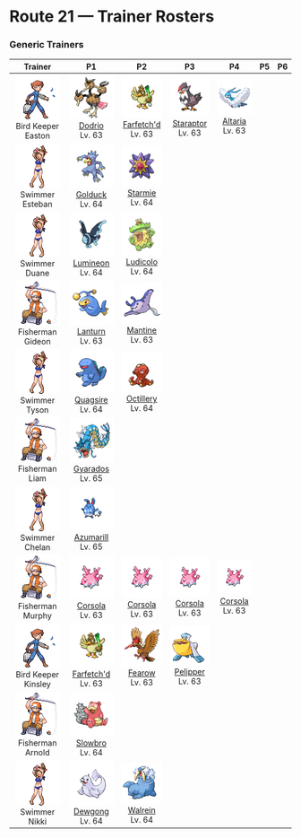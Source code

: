 # Route 21 — Trainer Rosters

### Generic Trainers

| Trainer | P1 | P2 | P3 | P4 | P5 | P6 |
|:-------:|:--:|:--:|:--:|:--:|:--:|:--:|
| ![Bird Keeper Easton](../../assets/trainers/bird_keeper.png "Bird Keeper Easton")<br>Bird Keeper Easton | ![Dodrio](../../assets/sprites/dodrio/front.gif "Dodrio: If one of the heads gets to eat, the others will be satisfied, too, and they will stop squabbling.")<br>[Dodrio](../../pokemon/dodrio.md/)<br>Lv. 63 | ![Farfetch'd](../../assets/sprites/farfetchd/front.gif "Farfetch'd: If it eats the plant stalk it carries as emergency rations, it runs off in search of a new stalk.")<br>[Farfetch'd](../../pokemon/farfetchd.md/)<br>Lv. 63 | ![Staraptor](../../assets/sprites/staraptor/front.gif "Staraptor: When STARAVIA evolve into STARAPTOR, they leave the flock to live alone. They have sturdy wings.")<br>[Staraptor](../../pokemon/staraptor.md/)<br>Lv. 63 | ![Altaria](../../assets/sprites/altaria/front.gif "Altaria: It flies gracefully through the sky. Its melodic humming makes you feel like you’re in a dream.")<br>[Altaria](../../pokemon/altaria.md/)<br>Lv. 63 |
| ![Swimmer Esteban](../../assets/trainers/swimmer.png "Swimmer Esteban")<br>Swimmer Esteban | ![Golduck](../../assets/sprites/golduck/front.gif "Golduck: It appears by waterways at dusk. It may use telekinetic powers if its forehead glows mysteriously.")<br>[Golduck](../../pokemon/golduck.md/)<br>Lv. 64 | ![Starmie](../../assets/sprites/starmie/front.gif "Starmie: Regardless of the environment it lives in, its body grows to form a symmetrical geometric shape.")<br>[Starmie](../../pokemon/starmie.md/)<br>Lv. 64 |
| ![Swimmer Duane](../../assets/trainers/swimmer.png "Swimmer Duane")<br>Swimmer Duane | ![Lumineon](../../assets/sprites/lumineon/front.gif "Lumineon: LUMINEON swimming in the darkness of the deep sea look like stars shining in the night sky.")<br>[Lumineon](../../pokemon/lumineon.md/)<br>Lv. 64 | ![Ludicolo](../../assets/sprites/ludicolo/front.gif "Ludicolo: If it hears festive music, it begins moving in rhythm in order to amplify its power.")<br>[Ludicolo](../../pokemon/ludicolo.md/)<br>Lv. 64 |
| ![Fisherman Gideon](../../assets/trainers/fisherman.png "Fisherman Gideon")<br>Fisherman Gideon | ![Lanturn](../../assets/sprites/lanturn/front.gif "Lanturn: It blinds prey with an intense burst of light. With the prey incapacitated, the Pokémon swallows it in a single gulp.")<br>[Lanturn](../../pokemon/lanturn.md/)<br>Lv. 63 | ![Mantine](../../assets/sprites/mantine/front.gif "Mantine: Swimming freely in open seas, it may fly out of the water and over the waves if it builds up enough speed.")<br>[Mantine](../../pokemon/mantine.md/)<br>Lv. 63 |
| ![Swimmer Tyson](../../assets/trainers/swimmer.png "Swimmer Tyson")<br>Swimmer Tyson | ![Quagsire](../../assets/sprites/quagsire/front.gif "Quagsire: Due to its relaxed and carefree attitude, it often bumps its head on boulders and boat hulls as it swims.")<br>[Quagsire](../../pokemon/quagsire.md/)<br>Lv. 64 | ![Octillery](../../assets/sprites/octillery/front.gif "Octillery: It instinctively sneaks into rocky holes. If it gets sleepy, it steals the nest of a fellow OCTILLERY.")<br>[Octillery](../../pokemon/octillery.md/)<br>Lv. 64 |
| ![Fisherman Liam](../../assets/trainers/fisherman.png "Fisherman Liam")<br>Fisherman Liam | ![Gyarados](../../assets/sprites/gyarados/front.gif "Gyarados: Once it appears, it goes on a rampage. It remains enraged until it demolishes everything around it.")<br>[Gyarados](../../pokemon/gyarados.md/)<br>Lv. 65 |
| ![Swimmer Chelan](../../assets/trainers/swimmer.png "Swimmer Chelan")<br>Swimmer Chelan | ![Azumarill](../../assets/sprites/azumarill/front.gif "Azumarill: When it plays in water, it rolls up its elongated ears to prevent their insides from getting wet.")<br>[Azumarill](../../pokemon/azumarill.md/)<br>Lv. 65 |
| ![Fisherman Murphy](../../assets/trainers/fisherman.png "Fisherman Murphy")<br>Fisherman Murphy | ![Corsola](../../assets/sprites/corsola/front.gif "Corsola: In a south-sea nation, the people live in communities that are built on groups of these Pokémon.")<br>[Corsola](../../pokemon/corsola.md/)<br>Lv. 63 | ![Corsola](../../assets/sprites/corsola/front.gif "Corsola: In a south-sea nation, the people live in communities that are built on groups of these Pokémon.")<br>[Corsola](../../pokemon/corsola.md/)<br>Lv. 63 | ![Corsola](../../assets/sprites/corsola/front.gif "Corsola: In a south-sea nation, the people live in communities that are built on groups of these Pokémon.")<br>[Corsola](../../pokemon/corsola.md/)<br>Lv. 63 | ![Corsola](../../assets/sprites/corsola/front.gif "Corsola: In a south-sea nation, the people live in communities that are built on groups of these Pokémon.")<br>[Corsola](../../pokemon/corsola.md/)<br>Lv. 63 |
| ![Bird Keeper Kinsley](../../assets/trainers/bird_keeper.png "Bird Keeper Kinsley")<br>Bird Keeper Kinsley | ![Farfetch'd](../../assets/sprites/farfetchd/front.gif "Farfetch'd: If it eats the plant stalk it carries as emergency rations, it runs off in search of a new stalk.")<br>[Farfetch'd](../../pokemon/farfetchd.md/)<br>Lv. 63 | ![Fearow](../../assets/sprites/fearow/front.gif "Fearow: It cleverly uses its thin, long beak to pluck and eat small insects that hide under the ground.")<br>[Fearow](../../pokemon/fearow.md/)<br>Lv. 63 | ![Pelipper](../../assets/sprites/pelipper/front.gif "Pelipper: It protects its young in its beak. It bobs on waves, resting on them on days when the waters are calm.")<br>[Pelipper](../../pokemon/pelipper.md/)<br>Lv. 63 |
| ![Fisherman Arnold](../../assets/trainers/fisherman.png "Fisherman Arnold")<br>Fisherman Arnold | ![Slowbro](../../assets/sprites/slowbro/front.gif "Slowbro: Naturally dull to begin with, it lost its ability to feel pain due to SHELLDER’s seeping poison.")<br>[Slowbro](../../pokemon/slowbro.md/)<br>Lv. 64 |
| ![Swimmer Nikki](../../assets/trainers/swimmer.png "Swimmer Nikki")<br>Swimmer Nikki | ![Dewgong](../../assets/sprites/dewgong/front.gif "Dewgong: It loves frigid seas with ice floes. It uses its long tail to change swimming direction quickly.")<br>[Dewgong](../../pokemon/dewgong.md/)<br>Lv. 64 | ![Walrein](../../assets/sprites/walrein/front.gif "Walrein: It shatters drift ice with its strong tusks. Its thick layer of blubber repels enemy attacks.")<br>[Walrein](../../pokemon/walrein.md/)<br>Lv. 64 |

